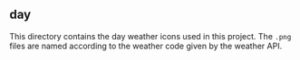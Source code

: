 ## day

This directory contains the day weather icons used in this project. The `.png` files are named according to the weather code given by the weather API.
